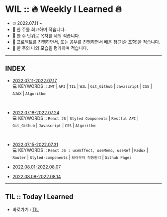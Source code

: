 # WIL :: 🔥 Weekly I Learned 🔥 
- ⏱ 2022.07.11 ~
- 📝 한 주를 회고하며 적습니다.
- 📝 한 주 단위로 목차를 세워 적습니다.
- 📝 프로젝트를 진행하면서, 또는 공부를 진행하면서 배운 점(기술 포함)을 적습니다.
- 📝 한 주의 나의 모습을 평가하며 적습니다.

-----

## INDEX

- [2022.07.11-2022.07.17](https://github.com/YooJinRa/wil/tree/main/20220711-20220717) <br />
💻 KEYWORDS ::  `JWT`  |  `API`  |  `TIL`  |  `WIL`  |  `Git_Github`  |  `Javascript`  | `CSS`  |  `AJAX`  |  `Algorithm`
<br />

- [2022.07.18-2022.07.24](https://github.com/YooJinRa/wil/tree/main/20220718-20220724) <br />
💻 KEYWORDS ::  `React JS`  |  `Styled Components`  |  `Restful API`  |  `Git_Github`  |  `Javascript`  | `CSS`  |  `Algorithm`
<br />

- [2022.07.15-2022.07.31](https://github.com/YooJinRa/wil/tree/main/20220725-20220731) <br />
💻 KEYWORDS ::  `React JS : useEffect, useMemo, useRef` | `Redux` | `Router` | `Styled-components` | `브라우저 작동원리` | `Github Pages`

- [2022.08.01-2022.08.07](https://github.com/YooJinRa/wil/tree/main/20220801-20220807) <br />
- [2022.08.08-2022.08.14](https://github.com/YooJinRa/wil/tree/main/20220808-20220814) <br />

-----

## TIL :: Today I Learned
- 바로가기 : [TIL](https://github.com/YooJinRa/til)
